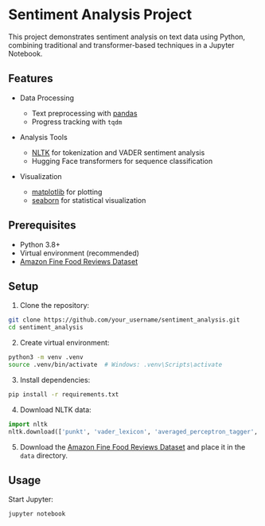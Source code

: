 # Sentiment Analysis Project

This project demonstrates sentiment analysis on text data using Python, combining traditional and transformer-based techniques in a Jupyter Notebook.

## Features

- Data Processing
    - Text preprocessing with [pandas](https://pandas.pydata.org/)
    - Progress tracking with `tqdm`

- Analysis Tools
    - [NLTK](https://www.nltk.org/) for tokenization and VADER sentiment analysis
    - Hugging Face transformers for sequence classification
    
- Visualization
    - [matplotlib](https://matplotlib.org/) for plotting
    - [seaborn](https://seaborn.pydata.org/) for statistical visualization

## Prerequisites

- Python 3.8+
- Virtual environment (recommended)
- [Amazon Fine Food Reviews Dataset](https://www.kaggle.com/datasets/snap/amazon-fine-food-reviews)

## Setup

1. Clone the repository:
```bash
git clone https://github.com/your_username/sentiment_analysis.git
cd sentiment_analysis
```

2. Create virtual environment:
```bash
python3 -m venv .venv
source .venv/bin/activate  # Windows: .venv\Scripts\activate
```

3. Install dependencies:
```bash
pip install -r requirements.txt
```

4. Download NLTK data:
```python
import nltk
nltk.download(['punkt', 'vader_lexicon', 'averaged_perceptron_tagger', 'words'])
```

5. Download the [Amazon Fine Food Reviews Dataset](https://www.kaggle.com/datasets/snap/amazon-fine-food-reviews) and place it in the `data` directory.

## Usage

Start Jupyter:
```bash
jupyter notebook
```
